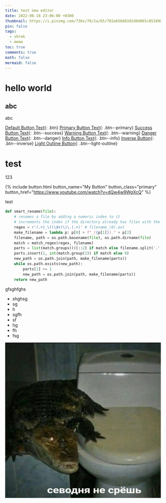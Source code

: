 ```yaml
---
title: test new editor
date: 2022-06-18 23:06:00 +0300
thumbnail: https://i.pinimg.com/736x/70/2a/65/702a65b68102d0d865c851898da321b8.jpg
pin: false
tags:
  - shrek
  - meme
toc: true
comments: true
math: false
mermaid: false
---
```

# hello world

## abc

abc

[Default Button Text](https://www.youtube.com/watch?v=dQw4w9WgXcQ){: .btn}
[Primary Button Text](https://www.youtube.com/watch?v=dQw4w9WgXcQ){: .btn--primary}
[Success Button Text](https://www.youtube.com/watch?v=dQw4w9WgXcQ){: .btn--success}
[Warning Button Text](https://www.youtube.com/watch?v=dQw4w9WgXcQ){: .btn--warning}
[Danger Button Text](https://www.youtube.com/watch?v=dQw4w9WgXcQ){: .btn--danger}
[Info Button Text](https://www.youtube.com/watch?v=dQw4w9WgXcQ){: .btn--info}
[Inverse Button](https://www.youtube.com/watch?v=dQw4w9WgXcQ){: .btn--inverse}
[Light Outline Button](https://www.youtube.com/watch?v=dQw4w9WgXcQ){: .btn--light-outline}

# test

123

{% include button.html button_name="My Button" button_class="primary" button_href="https://www.youtube.com/watch?v=dQw4w9WgXcQ" %}

test

```python
def smart_rename(file):
    # renames a file by adding a numeric index to it
    # increments the index if the directory already has files with the index
    regex = r'(.+)_\((\d+)\)\.(.+)' # filename_(0).ext
    make_filename = lambda p: p[0] + f"_({p[1]})." + p[2]
    filename, path = os.path.basename(file), os.path.dirname(file)
    match = match_regex(regex, filename)
    parts = list(match.groups())[::2] if match else filename.split('.')
    parts.insert(1, int(match.group(2)) if match else 0)
    new_path = os.path.join(path, make_filename(parts))
    while os.path.exists(new_path):
        parts[1] += 1
        new_path = os.path.join(path, make_filename(parts))
    return new_path
```

gfsghfghs

* shghsg
* sg
* h
* sgfh
* sf
* hg
* fh
* fsg

![shg](/assets/uploads/сегодня-не-среш.jpg "gsh")
